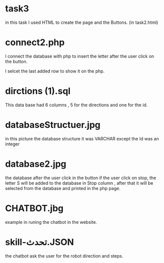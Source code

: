 # task3

in this task I used HTML to create the page and the Buttons.
(in task2.html)

# connect2.php
I connect the database with php to insert the letter 
after the user click on the button.

I selcet the last added row to show it on the php.

# dirctions (1).sql
This data base had 6 columns , 5 for the directions and one for the id.
# databaseStructuer.jpg
in this picture the database structure it was VARCHAR except the Id was an integer 

# database2.jpg

the database after the user click in the button
if the user click on stop, the letter S will be added 
to the database in Stop column , 
after that it will be selected from the database and printed in the php page.

# CHATBOT.jbg
example in runing the chatbot in the website.


# skill-تحدث.JSON

the chatbot ask the user for the robot direction and steps.


